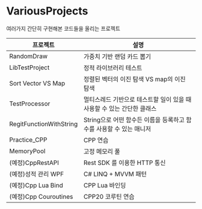 # VariousProjects

여러가지 간단히 구현해본 코드들을 올리는 프로젝트

| 프로젝트           | 설명                                                                   |
| ------------------ | ---------------------------------------------------------------------- |
| RandomDraw         | 가중치 기반 랜덤 카드 뽑기                                             |
| LibTestProject     | 정적 라이브러리 테스트                                                 |
| Sort Vector VS Map | 정렬된 벡터의 이진 탐색 VS map의 이진 탐색                             |
| TestProcessor      | 멀티스레드 기반으로 테스트할 일이 있을 때 사용할 수 있는 간단한 클래스 |
| RegitFunctionWithString      | String으로 어떤 함수든 이름을 등록하고 함수를 사용할 수 있는 매니저 |
| Practice_CPP      | CPP 연습 |
| MemoryPool        | 고정 메모리 풀 |
| (예정)CppRestAPI        | Rest SDK 를 이용한 HTTP 통신 |
| (예정)성적 관리 WPF      | C# LINQ + MVVM 패턴  |
| (예정)Cpp Lua Bind      | CPP Lua 바인딩  |
| (예정)Cpp Couroutines   | CPP20 코루틴 연습  |
